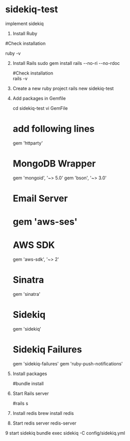 # sidekiq-test
implement sidekiq 


1. Install Ruby

  #Check installation 

  ruby -v 

2. Install Rails 
    sudo gem install rails --no-ri --no-rdoc

   #Check installation    
   rails -v 

3. Create a new ruby project 
  rails new sidekiq-test

4. Add packages in Gemfile 
  
    cd sidekiq-test
    vi GemFile 
    # add following lines 
      gem 'httparty'
      # MongoDB Wrapper
      gem 'mongoid', '~> 5.0'
      gem 'bson', '~> 3.0'
      # Email Server
      # gem 'aws-ses'
      # AWS SDK
      gem 'aws-sdk', '~> 2'
      # Sinatra
      gem 'sinatra'
      # Sidekiq 
      gem 'sidekiq'
      # Sidekiq Failures
      gem 'sidekiq-failures'
      gem 'ruby-push-notifications'


5. Install packages 
    
    #bundle install 

6. Start Rails server 

    #rails s

7. Install redis 
      brew install redis  

8. Start redis server 
    redis-server


9 start sidekiq 
bundle exec sidekiq -C config/sidekiq.yml
